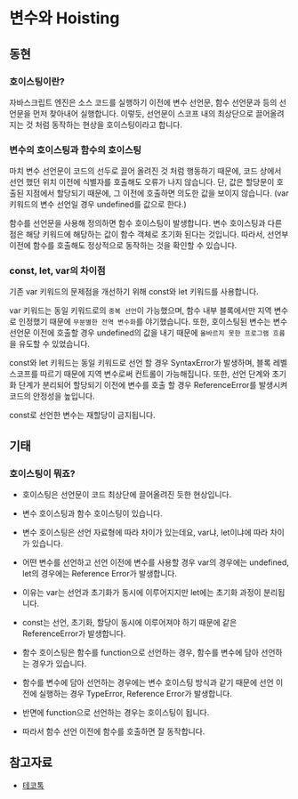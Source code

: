 # 변수와 Hoisting

## 동현

### 호이스팅이란?

자바스크립트 엔진은 소스 코드를 실행하기 이전에 변수 선언문, 함수 선언문과 등의 선언문을 먼저 찾아내어 실행합니다. 이렇듯, 선언문이 스코프 내의 최상단으로 끌어올려지는 것 처럼 동작하는 현상을 호이스팅이라고 합니다.

### 변수의 호이스팅과 함수의 호이스팅

마치 변수 선언문이 코드의 선두로 끌어 올려진 것 처럼 행동하기 때문에, 코드 상에서 선언 했던 위치 이전에 식별자를 호출해도 오류가 나지 않습니다. 단, 값은 할당문이 호출된 지점에서 할당되기 때문에, 그 이전에 호출하면 의도한 값을 보이지 않습니다. (var 키워드의 변수 선언일 경우 undefined를 값으로 한다.)

함수를 선언문을 사용해 정의하면 함수 호이스팅이 발생합니다. 변수 호이스팅과 다른 점은 해당 키워드에 해당하는 값이 함수 객체로 초기화 된다는 것입니다. 따라서, 선언부 이전에 함수를 호출해도 정상적으로 동작하는 것을 확인할 수 있습니다.

### const, let, var의 차이점

기존 var 키워드의 문제점을 개선하기 위해 const와 let 키워드를 사용합니다.

var 키워드는 동일 키워드로의 `중복 선언`이 가능했으며, 함수 내부 블록에서만 지역 변수로 인정했기 때문에 `무분별한 전역 변수화`를 야기했습니다. 또한, 호이스팅된 변수는 변수 선언문 이전에 호출할 경우 undefined의 값을 내기 때문에 `올바르지 못한 프로그램 흐름`을 유도할 수 있었습니다.

const와 let 키워드는 동일 키워드로 선언 할 경우 SyntaxError가 발생하며, 블록 레벨 스코프를 따르기 때문에 지역 변수로써 컨트롤이 가능해집니다. 또한, 선언 단계와 초기화 단계가 분리되어 할당되기 이전에 변수를 호출 할 경우 ReferenceError를 발생시켜 코드의 안정성을 높입니다.

const로 선언한 변수는 재할당이 금지됩니다.



## 기태

### 호이스팅이 뭐죠?
- 호이스팅은 선언문이 코드 최상단에 끌어올려진 듯한 현상입니다.

- 변수 호이스팅과 함수 호이스팅이 있습니다.

- 변수 호이스팅은 선언 자료형에 따라 차이가 있는데요, var냐, let이냐에 따라 차이가 있습니다.
- 어떤 변수를 선언하고 선언 이전에 변수를 사용할 경우 var의 경우에는 undefined, let의 경우에는 Reference Error가 발생합니다.
- 이유는 var는 선언과 초기화가 동시에 이루어지지만 let에는 초기화 과정이 분리됩니다.
- const는 선언, 초기화, 할당이 동시에 이루어져야 하기 때문에 같은 ReferenceError가 발생합니다.

- 함수 호이스팅은 함수를 function으로 선언하는 경우, 함수를 변수에 담아 선언하는 경우가 있습니다.
- 함수를 변수에 담아 선언하는 경우에는 변수 호이스팅 방식과 같기 때문에 선언 이전에 실행하는 경우 TypeError, Reference Error가 발생합니다.
- 반면에 function으로 선언하는 경우는 호이스팅이 됩니다.
- 따라서 함수 선언 이전에 함수를 호출하면 잘 동작합니다.

## 참고자료
- [테코톡](https://www.youtube.com/watch?v=EWfujNzSUmw)

